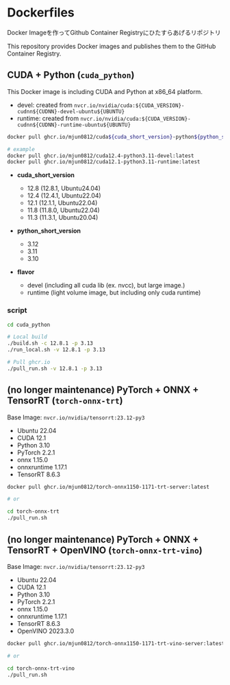 # Dockerfiles

Docker Imageを作ってGithub Container Registryにひたすらあげるリポジトリ

This repository provides Docker images and publishes them to the GitHub Container Registry.

## CUDA + Python (`cuda_python`)

This Docker image is including CUDA and Python at x86_64 platform.

- devel: created from `nvcr.io/nvidia/cuda:${CUDA_VERSION}-cudnn${CUDNN}-devel-ubuntu${UBUNTU}`
- runtime: created from `nvcr.io/nvidia/cuda:${CUDA_VERSION}-cudnn${CUDNN}-runtime-ubuntu${UBUNTU}`

```bash
docker pull ghcr.io/mjun0812/cuda${cuda_short_version}-python${python_short_version}-${flavor}:latest

# example
docker pull ghcr.io/mjun0812/cuda12.4-python3.11-devel:latest
docker pull ghcr.io/mjun0812/cuda12.1-python3.11-runtime:latest
```

- **cuda_short_version**
  - 12.8 (12.8.1, Ubuntu24.04)
  - 12.4 (12.4.1, Ubuntu22.04)
  - 12.1 (12.1.1, Ubuntu22.04)
  - 11.8 (11.8.0, Ubuntu22.04)
  - 11.3 (11.3.1, Ubuntu20.04)

- **python_short_version**
  - 3.12
  - 3.11
  - 3.10

- **flavor**
  - devel (including all cuda lib (ex. nvcc), but large image.)
  - runtime (light volume image, but including only cuda runtime)
 
### script

```bash
cd cuda_python

# Local build
./build.sh -c 12.8.1 -p 3.13
./run_local.sh -v 12.8.1 -p 3.13

# Pull ghcr.io
./pull_run.sh -v 12.8.1 -p 3.13
```

## (no longer maintenance) PyTorch + ONNX + TensorRT (`torch-onnx-trt`)

Base Image: `nvcr.io/nvidia/tensorrt:23.12-py3`

- Ubuntu 22.04
- CUDA 12.1
- Python 3.10
- PyTorch 2.2.1
- onnx 1.15.0
- onnxruntime 1.17.1
- TensorRT 8.6.3

```bash
docker pull ghcr.io/mjun0812/torch-onnx1150-1171-trt-server:latest

# or

cd torch-onnx-trt
./pull_run.sh
```

## (no longer maintenance) PyTorch + ONNX + TensorRT + OpenVINO (`torch-onnx-trt-vino`)

Base Image: `nvcr.io/nvidia/tensorrt:23.12-py3`

- Ubuntu 22.04
- CUDA 12.1
- Python 3.10
- PyTorch 2.2.1
- onnx 1.15.0
- onnxruntime 1.17.1
- TensorRT 8.6.3
- OpenVINO 2023.3.0

```bash
docker pull ghcr.io/mjun0812/torch-onnx1150-1171-trt-vino-server:latest

# or

cd torch-onnx-trt-vino
./pull_run.sh
```
